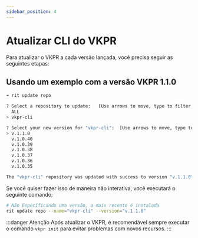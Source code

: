 ```yaml
---
sidebar_position: 4
---
```


# Atualizar CLI do VKPR


Para atualizar o VKPR a cada versão lançada, você precisa seguir as seguintes etapas:

## Usando um exemplo com a versão VKPR 1.1.0

```bash
➜ rit update repo

? Select a repository to update:   [Use arrows to move, type to filter, ? for more help]
  ALL
> vkpr-cli

? Select your new version for "vkpr-cli":  [Use arrows to move, type to filter]
> v.1.1.0
  v.1.0.40
  v.1.0.39
  v.1.0.38
  v.1.0.37
  v.1.0.36
  v.1.0.35

The "vkpr-cli" repository was updated with success to version "v.1.1.0"
```

Se você quiser fazer isso de maneira não interativa, você executará o seguinte comando:

```bash
# Não Específicando uma versão, a mais recente é instalada
rit update repo --name="vkpr-cli" --version="v.1.1.0"
```

:::danger Atenção
  Após atualizar o VKPR, é recomendável sempre executar o comando `vkpr init` para evitar problemas com novos recursos.
:::